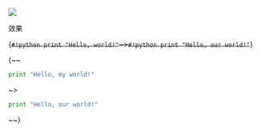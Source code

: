 ![](./../../img/nest_block_replace.png)

效果

{~~`#!python print "Hello, world!"`~>`#!python print "Hello, our world!"`~~}

{~~

```python
print "Hello, my world!"
```

~>

```python
print "Hello, our world!"
```

~~}
